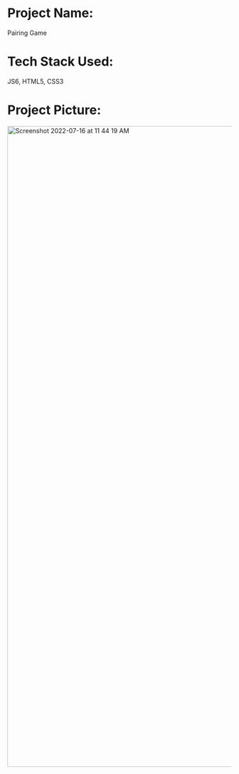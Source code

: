 # Project Name:
  Pairing Game
  
# Tech Stack Used:
  JS6, HTML5, CSS3
  
# Project Picture: 
<img width="1440" alt="Screenshot 2022-07-16 at 11 44 19 AM" src="https://user-images.githubusercontent.com/77090462/179342783-51d8258b-f162-4b52-b838-c35cd9b4c0d3.png">

